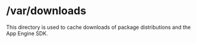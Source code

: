 /var/downloads
==============

This directory is used to cache downloads of package distributions and the
App Engine SDK.